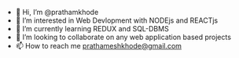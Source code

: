 - 👋 Hi, I’m @prathamkhode
- 👀 I’m interested in Web Devlopment with NODEjs and REACTjs
- 🌱 I’m currently learning REDUX and SQL-DBMS
- 💞️ I’m looking to collaborate on any web application based projects
- 📫 How to reach me prathameshkhode@gmail.com

<!---
prathamkhode/prathamkhode is a ✨ special ✨ repository because its `README.md` (this file) appears on your GitHub profile.
You can click the Preview link to take a look at your changes.
--->
